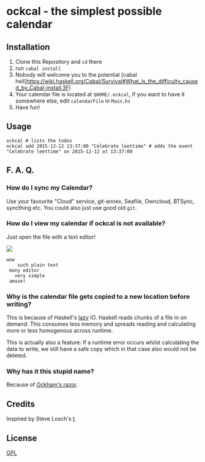# ockcal - the simplest possible calendar

## Installation
1. Clone this Repository and `cd` there
2. run `cabal install`
3. Nobody will welcome you to the potential [cabal hell]https://wiki.haskell.org/Cabal/Survival#What_is_the_difficulty_caused_by_Cabal-install.3F)
4. Your calendar file is located at `$HOME/.ockcal`, if you want to have it somewhere else, edit `calendarFile` in `Main.hs`
5. Have fun!

## Usage

	ockcal # lists the todos
	ockcal add 2015-12-12 13:37:00 "Celebrate leettime" # adds the event "Celebrate leettime" on 2015-12-12 at 13:37:00

## F. A. Q.
### How do I sync my Calendar?
Use your favourite "Cloud" service, git-annex, Seafile, Owncloud, BTSync, syncthing etc. You could also just use good old `git`.

### How do I view my calendar if ockcal is not available?
Just open the file with a text editor!

![](http://pds.exblog.jp/imgc/i=http%253A%252F%252Fpds.exblog.jp%252Fpds%252F1%252F201002%252F12%252F90%252Fa0126590_22301391.jpg,small=800,quality=75,type=jpg)

	wow
	    such plain text
	 many editor
	   very simple
	 amaze!

### Why is the calendar file gets copied to a new location before writing?
This is because of Haskell's [lazy](https://en.wikipedia.org/wiki/Lazy_evaluation) IO. Haskell reads chunks of a file in on demand. This consumes less memory and spreads reading and calculating more or less homogenous across runtime.

This is actually also a feature: If a runtime error occurs whilst calculating the data to write, we still have a safe copy which in that case also would not be deleted.

### Why has it this stupid name?
Because of [Ockham's razor](https://en.wikipedia.org/wiki/Occam%27s_razor).

## Credits
Inspired by Steve Losch's [t](https://github.com/sjl/t/).

## License
[GPL](./LICENSE)
